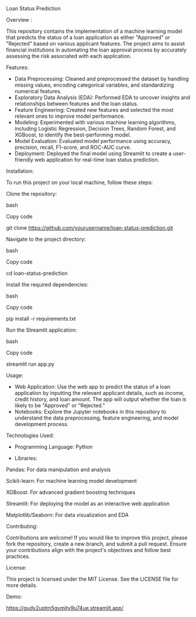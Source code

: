 Loan Status Prediction


Overview :

This repository contains the implementation of a machine learning model that predicts the status of a loan application as either "Approved" or "Rejected" based on various applicant features. The project aims to assist financial institutions in automating the loan approval process by accurately assessing the risk associated with each application.


Features:

- Data Preprocessing: Cleaned and preprocessed the dataset by handling missing values, encoding categorical variables, and standardizing numerical features.
- Exploratory Data Analysis (EDA): Performed EDA to uncover insights and relationships between features and the loan status.
- Feature Engineering: Created new features and selected the most relevant ones to improve model performance.
- Modeling: Experimented with various machine learning algorithms, including Logistic Regression, Decision Trees, Random Forest, and XGBoost, to identify the best-performing model.
- Model Evaluation: Evaluated model performance using accuracy, precision, recall, F1-score, and ROC-AUC curve.
- Deployment: Deployed the final model using Streamlit to create a user-friendly web application for real-time loan status prediction.


Installation:

To run this project on your local machine, follow these steps:

Clone the repository:

bash

Copy code

git clone https://github.com/yourusername/loan-status-prediction.git

Navigate to the project directory:

bash

Copy code

cd loan-status-prediction

Install the required dependencies:

bash

Copy code

pip install -r requirements.txt

Run the Streamlit application:

bash

Copy code

streamlit run app.py


Usage:

- Web Application: Use the web app to predict the status of a loan application by inputting the relevant applicant details, such as income, credit history, and loan amount. The app will output whether the loan is likely to be "Approved" or "Rejected."
- Notebooks: Explore the Jupyter notebooks in this repository to understand the data preprocessing, feature engineering, and model development process.


Technologies Used:

- Programming Language: Python
  
- Libraries:
  
Pandas: For data manipulation and analysis

Scikit-learn: For machine learning model development

XGBoost: For advanced gradient boosting techniques

Streamlit: For deploying the model as an interactive web application

Matplotlib/Seaborn: For data visualization and EDA


Contributing:

Contributions are welcome! If you would like to improve this project, please fork the repository, create a new branch, and submit a pull request. Ensure your contributions align with the project's objectives and follow best practices.


License:

This project is licensed under the MIT License. See the LICENSE file for more details.


Demo:

https://gudy2uptm5gvmjty9u74ue.streamlit.app/






